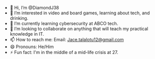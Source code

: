 - 👋 Hi, I’m @DiamondJ38
- 👀 I’m interested in video and board games, learning about tech, and drinking.
- 🌱 I’m currently learning cybersecurity at ABCO tech.
- 💞️ I’m looking to collaborate on anything that will teach my practical knowledge in IT.
- 📫 How to reach me: Email: Jace.talalotu12@gmail.com
- 😄 Pronouns: He/Him
- ⚡ Fun fact: I'm in the middle of a mid-life crisis at 27.
